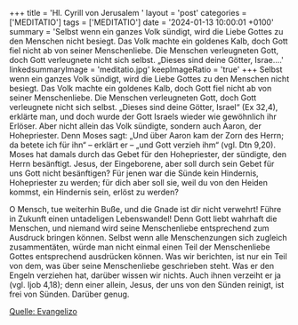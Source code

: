 +++
title = 'Hl. Cyrill von Jerusalem  '
layout = 'post'
categories = ['MEDITATIO']
tags = ['MEDITATIO']
date = '2024-01-13 10:00:01 +0100'
summary = 'Selbst wenn ein ganzes Volk sündigt, wird die Liebe Gottes zu den Menschen nicht besiegt. Das Volk machte ein goldenes Kalb, doch Gott fiel nicht ab von seiner Menschenliebe. Die Menschen verleugneten Gott, doch Gott verleugnete nicht sich selbst. „Dieses sind deine Götter, Israe....'
linkedsummaryImage = 'meditatio.jpg'
keepImageRatio = 'true'
+++
Selbst wenn ein ganzes Volk sündigt, wird die Liebe Gottes zu den Menschen nicht besiegt. Das Volk machte ein goldenes Kalb, doch Gott fiel nicht ab von seiner Menschenliebe. Die Menschen verleugneten Gott, doch Gott verleugnete nicht sich selbst. „Dieses sind deine Götter, Israel“ (Ex 32,4), erklärte man, und doch wurde der Gott Israels wieder wie gewöhnlich ihr Erlöser.<!--more--> Aber nicht allein das Volk sündigte, sondern auch Aaron, der Hohepriester. Denn Moses sagt: „Und über Aaron kam der Zorn des Herrn; da betete ich für ihn“ – erklärt er – „und Gott verzieh ihm“ (vgl. Dtn 9,20). Moses hat damals durch das Gebet für den Hohepriester, der sündigte, den Herrn besänftigt. Jesus, der Eingeborene, aber soll durch sein Gebet für uns Gott nicht besänftigen? Für jenen war die Sünde kein Hindernis, Hohepriester zu werden; für dich aber soll sie, weil du von den Heiden kommst, ein Hindernis sein, erlöst zu werden?

O Mensch, tue weiterhin Buße, und die Gnade ist dir nicht verwehrt! Führe in Zukunft einen untadeligen Lebenswandel! Denn Gott liebt wahrhaft die Menschen, und niemand wird seine Menschenliebe entsprechend zum Ausdruck bringen können. Selbst wenn alle Menschenzungen sich zugleich zusammentäten, würde man nicht einmal einen Teil der Menschenliebe Gottes entsprechend ausdrücken können. Was wir berichten, ist nur ein Teil von dem, was über seine Menschenliebe geschrieben steht. Was er den Engeln verziehen hat, darüber wissen wir nichts. Auch ihnen verzeiht er ja (vgl. Ijob 4,18); denn einer allein, Jesus, der uns von den Sünden reinigt, ist frei von Sünden. Darüber genug.


[Quelle: Evangelizo](https://evangeliumtagfuertag.org/DE/gospel)
